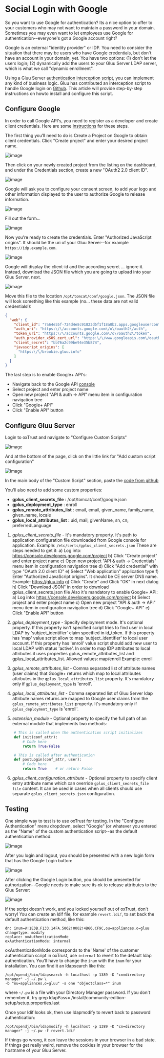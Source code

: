 # Social Login with Google

So you want to use Google for authentication? Its a nice option to offer
to your customers who may not want to maintain a password in your
domain. Sometimes you may even want to let employees use Google for
authentication--everyone's got a Google account right?

Google is an external "identity provider" or IDP. You need to consider
the situation that there may be users who have Google credentials, but
don't have an account in your domain, yet. You have two options: (1)
don't let the users login; (2) dynamically add the users to your Gluu
Server LDAP server, which is what we call "dynamic enrollment".

Using a Gluu Server [authentication interception
script](../reference/interception-scripts/index.md), you can implement
any kind of business logic. Gluu has contributed an interception script
to handle Google login on
[Github](https://github.com/GluuFederation/oxAuth/blob/master/Server/integrations/gplus/GooglePlusExternalAuthenticator.py).
This article will provide step-by-step instructions on howto install and
configure this script.

## Configure Google

In order to call Google API's, you need to register as a developer and
create client credentials. Here are some
[instructions](https://developers.google.com/identity/protocols/OAuth2)
for these steps.

The first thing you'll need to do is Create a Project on Google to obtain
client credentials. Click "Create project" and enter your desired
project name.

![image](https://raw.githubusercontent.com/GluuFederation/docs/master/sources/img/google_login/01-create-project.png)

Then click on your newly created project from the listing on the
dashboard, and under the Credentials section, create a new "OAuth2 2.0
client ID". 

![image](https://raw.githubusercontent.com/GluuFederation/docs/master/sources/img/google_login/02-create-oauth2-creds.png)

Google will ask you to configure your consent screen, to add your logo
and other information displayed to the user to authorize Google to
release information.

![image](https://raw.githubusercontent.com/GluuFederation/docs/master/sources/img/google_login/03-create-oauth2-creds.png)

Fill out the form...

![image](https://raw.githubusercontent.com/GluuFederation/docs/master/sources/img/google_login/04-configure-authorization-page.png)

Now you're ready to create the credentials. Enter "Authorized JavaScript
origins". It should be the uri of your Gluu Server--for example
`https://idp.example.com`.

![image](https://raw.githubusercontent.com/GluuFederation/docs/master/sources/img/google_login/05-create-oauth2-creds.png)

Google will display the client-id and the according secret ... ignore
it. Instead, download the JSON file which you are going to upload into
your Gluu Server, next.

![image](https://raw.githubusercontent.com/GluuFederation/docs/master/sources/img/google_login/06-download_json.png)

Move this file to the location `/opt/tomcat/conf/google.json`. The JSON
file will look something like this example (no... these data are not
valid credentials!):

```json
{
  "web": {
    "client_id": "7a64e55f-724d4e8c91823d5f1f18a0b2.apps.googleusercontent.com",
    "auth_uri": "https:\/\/accounts.google.com\/o\/oauth2\/auth",
    "token_uri": "https:\/\/accounts.google.com\/o\/oauth2\/token",
    "auth_provider_x509_cert_url": "https:\/\/www.googleapis.com\/oauth2\/v1\/certs",
    "client_secret": "bb76a2c99be94e35b874",
    "javascript_origins": [
      "https:\/\/brookie.gluu.info"
    ]
  }
}
```

The last step is to enable Google+ API's:
 - Navigate back to the Google API [console](https://console.developers.google.com/project)
 - Select project and enter project name
 - Open new project "API & auth -> API" menu item in configuration navigation tree
 - Click "Google+ API"
 - Click "Enable API" button

## Configure Gluu Server

Login to oxTrust and navigate to "Configure Custom Scripts"

![image](https://raw.githubusercontent.com/GluuFederation/docs/master/sources/img/google_login/06-manage-custom-scripts.png)

And at the bottom of the page, click on the little link for "Add custom script configuration"

![image](https://raw.githubusercontent.com/GluuFederation/docs/master/sources/img/google_login/07-add_custom_script.png)

In the main body of the "Custom Script" section, paste the
[code from github](https://raw.githubusercontent.com/GluuFederation/oxAuth/master/Server/integrations/gplus/GooglePlusExternalAuthenticator.py)

You'll also need to add some custom properties:

 * __gplus_client_secrets_file__ : /opt/tomcat/conf/google.json
 * __gplus_deployment_type__ : enroll
 * __gplus_remote_attributes_list__ : email, email, given_name, family_name, given_name, locale
 * __gplus_local_attributes_list__ : uid, mail, givenName, sn, cn, preferredLanguage

1. _gplus_client_secrets_file_ - It's mandatory property. It's path to application configuration file downloaded from Google console for application.
Example: `/etc/certs/gplus_client_secrets.json`
These are steps needed to get it:
    a) Log into: https://console.developers.google.com/project
    b) Click "Create project" and enter project name
    c) Open new project "API & auth -> Credentials" menu item in configuration navigation tree
    d) Click "Add credential" with type "OAuth 2.0 client ID"
    e) Select "Web application" application type
    f) Enter "Authorized JavaScript origins". It should be CE server DNS name. Example: https://gluu.info
    g) Click "Create" and Click "OK" in next dialog
    h) Click "Download JSON" in order to download gplus_client_secrets.json file
Also it's mandatory to enable Google+ API:
    a) Log into: https://console.developers.google.com/project
    b) Select project and enter project name
    c) Open new project "API & auth -> API" menu item in configuration navigation tree
    d) Click "Google+ API"
    e) Click "Enable API" button

2. _gplus_deployment_type_ - Specify deployment mode. It's optional property. If this property isn't specified script
   tries to find user in local LDAP by 'subject_identifier' claim specified in id_token. If this property has 'map' value script
   allow to map 'subject_identifier' to local user account. If this property has 'enroll' value script should add new user to local LDAP
   with status 'active'. In order to map IDP attributes to local attributes it uses properties gplus_remote_attributes_list and
   gplus_local_attributes_list.
   Allowed values: map/enroll
   Example: enroll

3. _gplus_remote_attributes_list_ - Comma separated list of attribute names (user claims) that Google+
   returns which map to local attributes attributes in the `gplus_local_attributes_list` property.
   It's mandatory only if `gplus_deployment_type` is 'enroll'.

4. _gplus_local_attributes_list_ - Comma separated list of Gluu Server ldap attribute names
   returns are mapped to Google user claims from the `gplus_remote_attributes_list` property.
   It's mandatory only if `gplus_deployment_type` is 'enroll'.

5. _extension_module_ - Optional property to specify the full path of an external module that
implements two methods:

```python
    # This is called when the authentication script initializes
    def init(conf_attr):
        # Code here
        return True/False

    # This is called after authentication
    def postLogin(conf_attr, user):
        # Code here
        return True    # or return False
```

6. _gplus_client_configuration_attribute_ - Optional property to specify client entry attribute name
    which can override `gplus_client_secrets_file file` content. It can be used in cases when all
    clients should use separate `gplus_client_secrets.json` configuration.

## Testing

One simple way to test is to use oxTrust for testing. In the "Configure Authentication" menu dropdown, select
"Google" (or whatever you entered as the "Name" of the custom authentication script--as the default
authentication method.

![image](https://raw.githubusercontent.com/GluuFederation/docs/master/sources/img/google_login/08-select_default_authentication.png)

After you login and logout, you should be presented with a new login form that has the Google Login button:

![image](https://raw.githubusercontent.com/GluuFederation/docs/master/sources/img/google_login/09-google-authentication-button.png)

After clicking the Google Login button, you should be presented for authorization--Google needs to make sure
its ok to release attributes to the Gluu Server:

![image](https://raw.githubusercontent.com/GluuFederation/docs/master/sources/img/google_login/10-google-authorization.png)

If the script doesn't work, and you locked yourself out of oxTrust, don't worry! You can create an ldif file,
for example `revert.ldif`, to set back the default authentication method, like this:

    dn: inum=@!1E3B.F133.14FA.5062!0002!4B66.CF9C,ou=appliances,o=gluu
    changetype: modify
    replace: oxAuthenticationMode
    oxAuthenticationMode: internal

oxAuthenticationMode corresponds to the 'Name' of the customer authentication script in oxTrust, use
`internal` to revert to the default ldap authentication. You'll have to change the `inum` with the `inum`
for your installation. You can find it an ldapsearch like this:

    /opt/opendj/bin/ldapsearch -h localhost -p 1389 -D "cn=directory manager" -j ~/.pw \
    -b "ou=appliances,o=gluu" -s one "objectclass=*" inum

where `~/.pw` is a file with your Directory Manager password. If you don't remember it, try
    grep ldapPass= /install/community-edition-setup/setup.properties.last

Once your ldif looks ok, then use ldapmodify to revert back to password authentication:

    /opt/opendj/bin/ldapmodify -h localhost -p 1389 -D "cn=directory manager" -j ~/.pw -f revert.ldif

If things go wrong, it can leave the sessions in your browser in a bad state. If things get really weird,
remove the cookies in your browser for the hostname of your Gluu Server.


